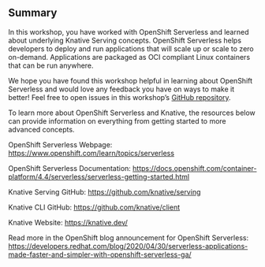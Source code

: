 ## Summary
In this workshop, you have worked with OpenShift Serverless and learned about underlying Knative Serving concepts. OpenShift Serverless helps developers to deploy and run applications that will scale up or scale to zero on-demand. Applications are packaged as OCI compliant Linux containers that can be run anywhere.

We hope you have found this workshop helpful in learning about OpenShift Serverless and would love any feedback you have on ways to make it better! Feel free to open issues in this workshop’s [GitHub repository](https://github.com/openshift-labs/learn-katacoda).

To learn more about OpenShift Serverless and Knative, the resources below can provide information on everything from getting started to more advanced concepts.

OpenShift Serverless Webpage: https://www.openshift.com/learn/topics/serverless

OpenShift Serverless Documentation: https://docs.openshift.com/container-platform/4.4/serverless/serverless-getting-started.html

Knative Serving GitHub: https://github.com/knative/serving

Knative CLI GitHub: https://github.com/knative/client

Knative Website: https://knative.dev/

Read more in the OpenShift blog announcement for OpenShift Serverless: https://developers.redhat.com/blog/2020/04/30/serverless-applications-made-faster-and-simpler-with-openshift-serverless-ga/
